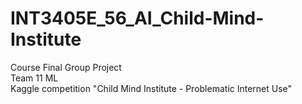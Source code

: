 # INT3405E_56_AI_Child-Mind-Institute
Course Final Group Project   
Team 11 ML   
Kaggle competition "Child Mind Institute - Problematic Internet Use"
